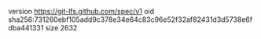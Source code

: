 version https://git-lfs.github.com/spec/v1
oid sha256:731260ebf105add9c378e34e64c83c96e52f32af82431d3d5738e6fdba441331
size 2632
